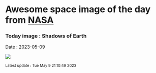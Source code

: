 
# Awesome space image of the day from [NASA](https://api.nasa.gov/)

### Today image : Shadows of Earth
Date : 2023-05-09

![](https://apod.nasa.gov/apod/image/2305/ColorsShadows_Pace_960.jpg)

<small>Latest update : Tue May  9 21:10:49 2023</small>
        